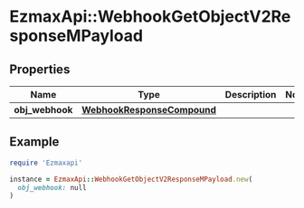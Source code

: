 # EzmaxApi::WebhookGetObjectV2ResponseMPayload

## Properties

| Name | Type | Description | Notes |
| ---- | ---- | ----------- | ----- |
| **obj_webhook** | [**WebhookResponseCompound**](WebhookResponseCompound.md) |  |  |

## Example

```ruby
require 'Ezmaxapi'

instance = EzmaxApi::WebhookGetObjectV2ResponseMPayload.new(
  obj_webhook: null
)
```

